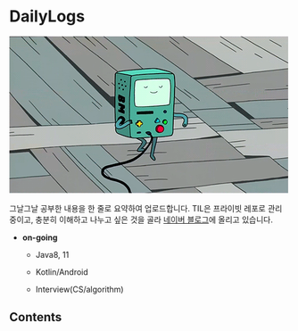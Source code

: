 # DailyLogs

![](비모.gif)

그날그날 공부한 내용을 한 줄로 요약하여 업로드합니다. TIL은 프라이빗 레포로 관리 중이고, 충분히 이해하고 나누고 싶은 것을 골라 [네이버 블로그](https://blog.naver.com/PostList.naver?blogId=pty115&from=postList&categoryNo=71)에 올리고 있습니다.

- **on-going**

  - Java8, 11

  - Kotlin/Android

  - Interview(CS/algorithm)


## Contents

